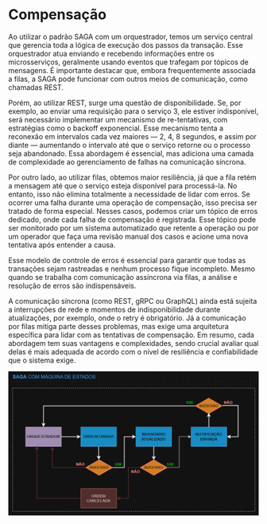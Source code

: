 # Compensação

Ao utilizar o padrão SAGA com um orquestrador, temos um serviço central que gerencia toda a lógica de execução dos passos da transação. Esse orquestrador atua enviando e recebendo informações entre os microsserviços, geralmente usando eventos que trafegam por tópicos de mensagens. É importante destacar que, embora frequentemente associada a filas, a SAGA pode funcionar com outros meios de comunicação, como chamadas REST.

Porém, ao utilizar REST, surge uma questão de disponibilidade. Se, por exemplo, ao enviar uma requisição para o serviço 3, ele estiver indisponível, será necessário implementar um mecanismo de re-tentativas, com estratégias como o backoff exponencial. Esse mecanismo tenta a reconexão em intervalos cada vez maiores — 2, 4, 8 segundos, e assim por diante — aumentando o intervalo até que o serviço retorne ou o processo seja abandonado. Essa abordagem é essencial, mas adiciona uma camada de complexidade ao gerenciamento de falhas na comunicação síncrona.

Por outro lado, ao utilizar filas, obtemos maior resiliência, já que a fila retém a mensagem até que o serviço esteja disponível para processá-la. No entanto, isso não elimina totalmente a necessidade de lidar com erros. Se ocorrer uma falha durante uma operação de compensação, isso precisa ser tratado de forma especial. Nesses casos, podemos criar um tópico de erros dedicado, onde cada falha de compensação é registrada. Esse tópico pode ser monitorado por um sistema automatizado que retente a operação ou por um operador que faça uma revisão manual dos casos e acione uma nova tentativa após entender a causa.

Esse modelo de controle de erros é essencial para garantir que todas as transações sejam rastreadas e nenhum processo fique incompleto. Mesmo quando se trabalha com comunicação assíncrona via filas, a análise e resolução de erros são indispensáveis.

A comunicação síncrona (como REST, gRPC ou GraphQL) ainda está sujeita a interrupções de rede e momentos de indisponibilidade durante atualizações, por exemplo, onde o retry é obrigatório. Já a comunicação por filas mitiga parte desses problemas, mas exige uma arquitetura específica para lidar com as tentativas de compensação. Em resumo, cada abordagem tem suas vantagens e complexidades, sendo crucial avaliar qual delas é mais adequada de acordo com o nível de resiliência e confiabilidade que o sistema exige.

![Coreografia](../../assets/saga-2.png) 